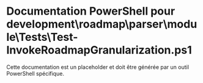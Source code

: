 # Documentation PowerShell pour development\roadmap\parser\module\Tests\Test-InvokeRoadmapGranularization.ps1

Cette documentation est un placeholder et doit être générée par un outil PowerShell spécifique.

